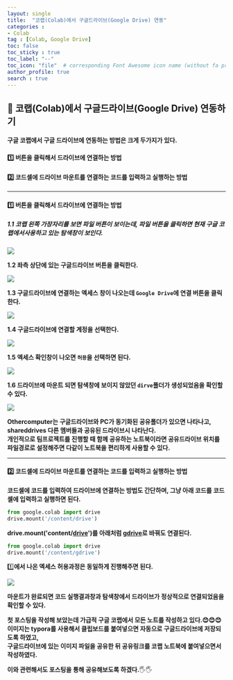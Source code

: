 ```yaml
---
layout: single
title:  "코랩(Colab)에서 구글드라이브(Google Drive) 연동"
categories :
- Colab
tag : [Colab, Google Drive]
toc: false
toc_sticky : true
toc_label: "--"
toc_icon: "file"  # corresponding Font Awesome icon name (without fa prefix)
author_profile: true
search : true
---
```



## 📌 **코랩(Colab)에서 구글드라이브(Google Drive) 연동하기**

#### 구글 코랩에서 구글 드라이브에 연동하는 방법은 크게 두가지가 있다.

#### 1️⃣ 버튼을 클릭해서 드라이브에 연결하는 방법 <br>

#### 2️⃣ 코드셀에 드라이브 마운트를 연결하는 코드를 입력하고 실행하는 방법

---

####  **1️⃣ 버튼을 클릭해서 드라이브에 연결하는 방법** <br>

##### **1.1 코랩 왼쪽 가장자리를 보면 파일 버튼이 보이는데, 파일 버튼을 클릭하면 현재 구글 코랩에서사용하고 있는 탐색창이 보인다.**

<img src='http://drive.google.com/uc?export=view&id=1V_kyLMWz0l4awWGznlj7gPjd_qZaGvt-' /><br>

**1.2 좌측 상단에 있는 구글드라이브 버튼을 클릭한다.**

<img src='http://drive.google.com/uc?export=view&id=1LEQ4BW4yWuUKOD0kqYdvpN0TkgIb7flN' /><br>

**1.3 구글드라이브에 연결하는 엑세스 창이 나오는데 `Google Drive`에 연결 버튼을 클릭한다.**

 <img src='https://drive.google.com/uc?export=download&id=1PxTqQa-MEmk1hHQvXUxcaU3g3U4iMt-z'/><br>

**1.4 구글드라이브에 연결할 계정을 선택한다.**

 <img src='https://drive.google.com/uc?export=download&id=1Q7XHqDA0QgsU3zdKD3MUbp5gUTkhMNpG'/><br>

**1.5 엑세스 확인창이 나오면 `허용`을 선택하면 된다.**

 <img src='https://drive.google.com/uc?export=download&id=1Q8pqOfPSXp9tqpUAEw3C0n_krR7bxMzN'/><br>

**1.6 드라이브에 마운트 되면 탐색창에 보이지 않았던 `dirve`폴더가 생성되었음을 확인할 수 있다.**

 <img src='https://drive.google.com/uc?export=download&id=1QhFjly9BjDKKS45G2GS7kTPKtH3qSUGZ'/><br>

**Othercomputer는 구글드라이브와 PC가 동기화된 공유폴더가 있으면 나타나고,**<br>
**shareddrives 다른 멤버들과 공유된 드라이브시 나타난다.**
<br>
**개인적으로 팀프로젝트를 진행할 때 함께 공유하는 노트북이라면 공유드라이브 위치를**
<br> **파일경로로 설정해주면 다같이 노트북을 편리하게 사용할 수 있다.** 

---

####  **2️⃣ 코드셀에 드라이브 마운트를 연결하는 코드를 입력하고 실행하는 방법**


**코드셀에 코드를 입력하여 드라이브에 연결하는 방법도 간단하며, 그냥
아래 코드를 코드셀에 입력하고 실행하면 된다.**

```python
from google.colab import drive
drive.mount('/content/drive') 
```

**drive.mount('content/<u>drive</u>')를 아래처럼 <u>gdrive</u>로 바꿔도 연결된다.**

```python
from google.colab import drive
drive.mount('/content/gdrive')
```

1️⃣**에서 나온 엑세스 허용과정은 동일하게 진행해주면 된다.**

<img src='https://drive.google.com/uc?export=download&id=1QAQAIGddm6OZAhairYiL0R5J7Urqq5Co'/><br>

**마운트가 완료되면 코드 실행결과창과 탐색창에서 드라이브가 정상적으로 연결되었음을 확인할 수 있다.**

**첫 포스팅을 작성해 보았는데 가급적 구글 코랩에서 모든 노트를 작성하고 있다.😊😊😊<br>**
**이미지는 typora를 사용해서 클립보드를 붙여넣으면 자동으로 구글드라이브에 저장되도록 하였고,**<br>
**구글드라이브에 있는 이미지 파일을 공유한 뒤 공유링크를 코랩 노트북에 붙여넣으면서  작성하였다.**<br>

**이와 관련해서도 포스팅을 통해 공유해보도록 하겠다.**🖐️🖐️
